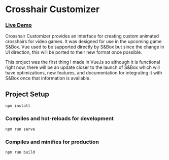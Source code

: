 # Crosshair Customizer 
### [Live Demo](https://adamnizol.github.io/crosshairCustom/)

Crosshair Customizer provides an interface for creating custom animated crosshairs for video games. It was designed for use in the upcoming game S&Box. Vue used to be supported directly by S&Box but since the change in UI direction, this will be ported to their new format once possible.

This project was the first thing I made in VueJs so although it is functional right now, there will be an update closer to the launch of S&Box which will have optimizations, new features, and documentation for integrating it with S&Box once that information is available.

## Project Setup
```
npm install
```

### Compiles and hot-reloads for development
```
npm run serve
```

### Compiles and minifies for production
```
npm run build
``` 
